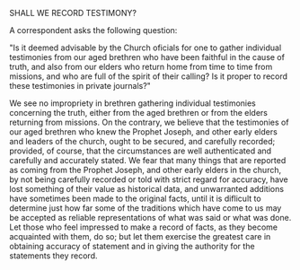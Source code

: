 SHALL WE RECORD TESTIMONY?

A correspondent asks the following question:

"Is it deemed advisable by the Church oficials for one to gather individual testimonies from our aged brethren who have been faithful in the cause of truth, and also from our elders who return home from time to time from missions, and who are full of the spirit of their calling?  Is it proper to record these testimonies in private journals?"

We see no impropriety in brethren gathering individual testimonies concerning the truth, either from the aged brethren or from the elders returning from missions. On the contrary, we believe that the testimonies of our aged brethren who knew the Prophet Joseph, and other early elders and leaders of the church, ought to be secured, and carefully recorded; provided, of course, that the circumstances are well authenticated and carefully and accurately stated.  We fear that many things that are reported as coming from the Prophet Joseph, and other early elders in the church, by not being carefully recorded or told with strict regard for accuracy, have lost something of their value as historical data, and unwarranted additions have sometimes been made to the original facts, until it is diflicult to determine just how far some of the traditions which have come to us may be accepted as reliable representations of what was said or what was done.  Let those who feel impressed to make a record of facts, as they become acquainted with them, do so; but let them exercise the greatest care in obtaining accuracy of statement and in giving the authority for the statements they record.
